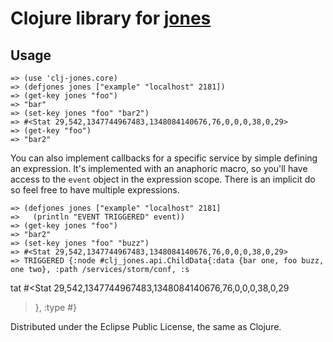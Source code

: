 Clojure library for [jones](https://github.com/disqus/jones)
============================================================

Usage
-----
    => (use 'clj-jones.core)
    => (defjones jones ["example" "localhost" 2181])
    => (get-key jones "foo")
    => "bar"
    => (set-key jones "foo" "bar2")
    => #<Stat 29,542,1347744967483,1348084140676,76,0,0,0,38,0,29>
    => (get-key "foo")
    => "bar2"

You can also implement callbacks for a specific service by simple defining an expression. It's implemented
with an anaphoric macro, so you'll have access to the `event` object in the expression scope. There is an
implicit do so feel free to have multiple expressions.

    => (defjones jones ["example" "localhost" 2181]
    =>   (println "EVENT TRIGGERED" event))
    => (get-key jones "foo")
    => "bar2"
    => (set-key jones "foo" "buzz")
    => #<Stat 29,542,1347744967483,1348084140676,76,0,0,0,38,0,29>
    => TRIGGERED {:node #clj_jones.api.ChildData{:data {bar one, foo buzz, one two}, :path /services/storm/conf, :s
tat #<Stat 29,542,1347744967483,1348084140676,76,0,0,0,38,0,29
>}, :type #<Type CHILD_UPDATED>}

Distributed under the Eclipse Public License, the same as Clojure.
